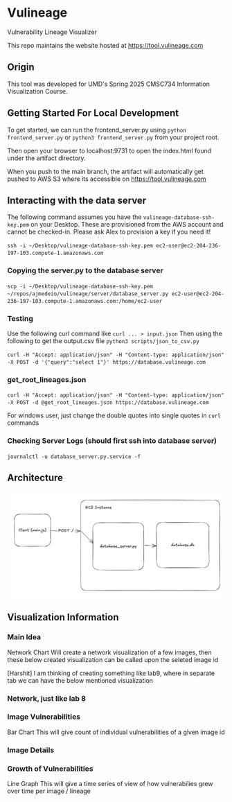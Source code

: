 # Vulineage
Vulnerability Lineage Visualizer

This repo maintains the website hosted at https://tool.vulineage.com

## Origin
This tool was developed for UMD's Spring 2025 CMSC734 Information Visualization Course.

## Getting Started For Local Development
To get started, we can run the frontend_server.py using `python frontend_server.py` or `python3 frontend_server.py` from your project root.

Then open your browser to localhost:9731 to open the index.html found under the artifact directory.

When you push to the main branch, the artifact will automatically get pushed to AWS S3 where its accessible on https://tool.vulineage.com

## Interacting with the data server
The following command assumes you have the `vulineage-database-ssh-key.pem` on your Desktop. These are provisioned from the AWS account and cannot be checked-in. Please ask Alex to provision a key if you need it!

`ssh -i ~/Desktop/vulineage-database-ssh-key.pem ec2-user@ec2-204-236-197-103.compute-1.amazonaws.com`

### Copying the server.py to the database server
`scp -i ~/Desktop/vulineage-database-ssh-key.pem ~/repos/ajmedeio/vulineage/server/database_server.py ec2-user@ec2-204-236-197-103.compute-1.amazonaws.com:/home/ec2-user`

### Testing

Use the following curl command like `curl ... > input.json`
Then using the following to get the output.csv file
`python3 scripts/json_to_csv.py`

`curl -H "Accept: application/json" -H "Content-type: application/json" -X POST -d '{"query":"select 1"}' https://database.vulineage.com`

### get_root_lineages.json
`curl -H "Accept: application/json" -H "Content-type: application/json" -X POST -d @get_root_lineages.json https://database.vulineage.com`

For windows user, just change the double quotes into single quotes in `curl` commands

### Checking Server Logs (should first ssh into database server)
`journalctl -u database_server.py.service -f`

## Architecture
![Architecture diagram](docs/rough-architecture.png)

## Visualization Information

### Main Idea
Network Chart
Will create a network visualization of a few images, then these below created visualization can be called upon the seleted image id

[Harshit] I am thinking of creating something like lab9, where in separate tab we can have the below mentioned visualization

### Network, just like lab 8

### Image Vulnerabilities
Bar Chart
This will give count of individual vulnerabilities of a given image id

### Image Details

### Growth of Vulnerabilities
Line Graph
This will give a time series of view of how vulnerabilies grew over time per image / lineage

